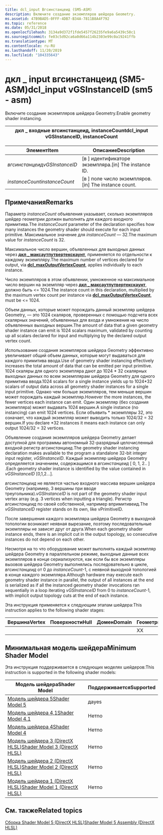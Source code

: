 ```yaml
---
title: dcl_input Вгсинстанцеид (SM5-ASM)
description: Включите создание экземпляров шейдера Geometry.
ms.assetid: 47B9BAD5-0FFF-4DB7-B34A-7811B8A4F792
ms.topic: reference
ms.date: 05/31/2018
ms.openlocfilehash: 3134a9d372f1fde5457f26235fe9a6a5439c58c1
ms.sourcegitcommit: fe03c5d92ca6a0d66a114b2303e99c0a19241ffb
ms.translationtype: MT
ms.contentlocale: ru-RU
ms.lasthandoff: 11/20/2019
ms.locfileid: "104335643"
---
```

# <a name="dcl_input-vgsinstanceid-sm5---asm"></a><span data-ttu-id="1481d-103">дкл \_ input вгсинстанцеид (SM5-ASM)</span><span class="sxs-lookup"><span data-stu-id="1481d-103">dcl\_input vGSInstanceID (sm5 - asm)</span></span>

<span data-ttu-id="1481d-104">Включите создание экземпляров шейдера Geometry.</span><span class="sxs-lookup"><span data-stu-id="1481d-104">Enable geometry shader instancing.</span></span>



| <span data-ttu-id="1481d-105">дкл \_ входные вгсинстанцеид, instanceCount</span><span class="sxs-lookup"><span data-stu-id="1481d-105">dcl\_input vGSInstanceID, instanceCount</span></span> |
|-----------------------------------------|



 



| <span data-ttu-id="1481d-106">Элемент</span><span class="sxs-lookup"><span data-stu-id="1481d-106">Item</span></span>                                                                                                                       | <span data-ttu-id="1481d-107">Описание</span><span class="sxs-lookup"><span data-stu-id="1481d-107">Description</span></span>                           |
|----------------------------------------------------------------------------------------------------------------------------|---------------------------------------|
| <span data-ttu-id="1481d-108"><span id="vGSInstanceID"></span><span id="vgsinstanceid"></span><span id="VGSINSTANCEID"></span>*вгсинстанцеид*</span><span class="sxs-lookup"><span data-stu-id="1481d-108"><span id="vGSInstanceID"></span><span id="vgsinstanceid"></span><span id="VGSINSTANCEID"></span>*vGSInstanceID*</span></span><br/> | <span data-ttu-id="1481d-109">\[в \] идентификаторе экземпляра.</span><span class="sxs-lookup"><span data-stu-id="1481d-109">\[in\] The instance ID.</span></span><br/>    |
| <span data-ttu-id="1481d-110"><span id="instanceCount"></span><span id="instancecount"></span><span id="INSTANCECOUNT"></span>*instanceCount*</span><span class="sxs-lookup"><span data-stu-id="1481d-110"><span id="instanceCount"></span><span id="instancecount"></span><span id="INSTANCECOUNT"></span>*instanceCount*</span></span><br/> | <span data-ttu-id="1481d-111">\[в \] поле число экземпляров.</span><span class="sxs-lookup"><span data-stu-id="1481d-111">\[in\] The instance count.</span></span><br/> |



 

## <a name="remarks"></a><span data-ttu-id="1481d-112">Примечания</span><span class="sxs-lookup"><span data-stu-id="1481d-112">Remarks</span></span>

<span data-ttu-id="1481d-113">Параметр *instanceCount* объявления указывает, сколько экземпляров шейдер геометрии должен выполнять для каждого входного примитива.</span><span class="sxs-lookup"><span data-stu-id="1481d-113">The *instanceCount* parameter of the declaration specifies how many instances the geometry shader should execute for each input primitive.</span></span> <span data-ttu-id="1481d-114">Максимальное значение для *instanceCount* — 32.</span><span class="sxs-lookup"><span data-stu-id="1481d-114">The maximum value for *instanceCount* is 32.</span></span>

<span data-ttu-id="1481d-115">Максимальное число вершин, объявленных для выходных данных через [**дкл \_ максаутпутвертекскаунт**](dcl-maxoutputvertexcount.md), применяется по отдельности к каждому экземпляру.</span><span class="sxs-lookup"><span data-stu-id="1481d-115">The maximum number of vertices declared for output, via [**dcl\_maxOutputVertexCount**](dcl-maxoutputvertexcount.md), applies individually to each instance.</span></span>

<span data-ttu-id="1481d-116">Число экземпляров в этом объявлении, умноженное на максимальное число вершин на экземпляр через [**дкл \_ максаутпутвертекскаунт**](dcl-maxoutputvertexcount.md), должно быть <= 1024.</span><span class="sxs-lookup"><span data-stu-id="1481d-116">The instance count in this declaration, multiplied by the maximum vertex count per instance via [**dcl\_maxOutputVertexCount**](dcl-maxoutputvertexcount.md), must be <= 1024.</span></span>

<span data-ttu-id="1481d-117">Объем данных, которые может порождать данный экземпляр шейдера Geometry, — это 1024 скаляров, проверенных с помощью подсчета всех скалярных значений, объявленных для входа и умножения на число объявленных выходных вершин.</span><span class="sxs-lookup"><span data-stu-id="1481d-117">The amount of data that a given geometry shader instance can emit is 1024 scalars maximum, validated by counting up all scalars declared for input and multiplying by the declared output vertex count.</span></span>

<span data-ttu-id="1481d-118">Использование создания экземпляров шейдера Geometry эффективно увеличивает общий объем данных, которые могут выдаваться для каждого примитива ввода.</span><span class="sxs-lookup"><span data-stu-id="1481d-118">Use of geometry shader instancing effectively increases the total amount of data that can be emitted per input primitive.</span></span> <span data-ttu-id="1481d-119">1024 скаляры для одного экземпляра дают до 1024 \* 32 скалярных выходных данных по всем экземплярам шейдера Geometry для одного примитива ввода.</span><span class="sxs-lookup"><span data-stu-id="1481d-119">1024 scalars for a single instance yields up to 1024\*32 scalars of output data across all geometry shader instances for a single input primitive.</span></span> <span data-ttu-id="1481d-120">Однако чем больше экземпляров, тем меньше вершин может порождать каждый экземпляр.</span><span class="sxs-lookup"><span data-stu-id="1481d-120">However the more instances, the fewer vertices each instance can emit.</span></span> <span data-ttu-id="1481d-121">Один экземпляр (без создания экземпляра) может выдавать 1024 вершин.</span><span class="sxs-lookup"><span data-stu-id="1481d-121">A single instance (no instancing) can emit 1024 vertices.</span></span> <span data-ttu-id="1481d-122">Если объявить \* экземпляры 32, это означает, что каждый экземпляр может выводить только 1024/32 = 32 вершин.</span><span class="sxs-lookup"><span data-stu-id="1481d-122">If you declare \*32 instances it means each instance can only output 1024/32 = 32 vertices.</span></span>

<span data-ttu-id="1481d-123">Объявление создания экземпляров шейдера Geometry делает доступной для программы автономный 32-разрядный целочисленный входной регистр *вгсинстанцеид*.</span><span class="sxs-lookup"><span data-stu-id="1481d-123">The geometry shader instancing declaration makes available to the program a standalone 32-bit integer input register, *vGSInstanceID*.</span></span> <span data-ttu-id="1481d-124">Каждый экземпляр шейдера Geometry определяется значением, содержащимся в *вгсинстанцеид* \[ 0, 1, 2.. \] .</span><span class="sxs-lookup"><span data-stu-id="1481d-124">Each geometry shader instance is identified by the value contained in *vGSInstanceID* \[0,1,2...\].</span></span>

<span data-ttu-id="1481d-125">*вгсинстанцеид* не является частью входного массива вершин шейдера Geometry (например, 3 вершины при вводе треугольника).</span><span class="sxs-lookup"><span data-stu-id="1481d-125">*vGSInstanceID* is not part of the geometry shader input vertex array (e.g. 3 vertices when inputting a triangle).</span></span> <span data-ttu-id="1481d-126">Регистр *вгсинстанцеид* по своей собственной, например впримитивеид.</span><span class="sxs-lookup"><span data-stu-id="1481d-126">The *vGSInstanceID* register stands on its own, like vPrimitiveID.</span></span>

<span data-ttu-id="1481d-127">После завершения каждого экземпляра шейдера Geometry в выходной топологии возникает неявная вырезание, поэтому последовательные экземпляры не зависят друг от друга.</span><span class="sxs-lookup"><span data-stu-id="1481d-127">When each geometry shader instance ends, there is an implicit cut in the output topology, so consecutive instances do not depend on each other.</span></span>

<span data-ttu-id="1481d-128">Несмотря на то что оборудование может выполнять каждый экземпляр шейдера Geometry в параллельном режиме, выходные данные всех экземпляров в конце сериализуются, как если бы все экземпляры вызовов шейдера Geometry выполнялись последовательно в цикле, *вгсинстанцеид* от 0 до *instanceCount*-1, с неявной выходной топологией в конце каждого экземпляра.</span><span class="sxs-lookup"><span data-stu-id="1481d-128">Although hardware may execute each geometry shader instance in parallel, the output of all instances at the end is serialized as if all the instanced geometry shader invocations ran sequentially in a loop iterating *vGSInstanceID* from 0 to *instanceCount*-1, with implicit output topology cuts at the end of each instance.</span></span>

<span data-ttu-id="1481d-129">Эта инструкция применяется к следующим этапам шейдера:</span><span class="sxs-lookup"><span data-stu-id="1481d-129">This instruction applies to the following shader stages:</span></span>



| <span data-ttu-id="1481d-130">Вершина</span><span class="sxs-lookup"><span data-stu-id="1481d-130">Vertex</span></span> | <span data-ttu-id="1481d-131">Поверхности</span><span class="sxs-lookup"><span data-stu-id="1481d-131">Hull</span></span> | <span data-ttu-id="1481d-132">Домен</span><span class="sxs-lookup"><span data-stu-id="1481d-132">Domain</span></span> | <span data-ttu-id="1481d-133">Геометрия</span><span class="sxs-lookup"><span data-stu-id="1481d-133">Geometry</span></span> | <span data-ttu-id="1481d-134">Пиксель</span><span class="sxs-lookup"><span data-stu-id="1481d-134">Pixel</span></span> | <span data-ttu-id="1481d-135">Вычисления</span><span class="sxs-lookup"><span data-stu-id="1481d-135">Compute</span></span> |
|--------|------|--------|----------|-------|---------|
|        |      |        | <span data-ttu-id="1481d-136">X</span><span class="sxs-lookup"><span data-stu-id="1481d-136">X</span></span>        |       |         |



 

## <a name="minimum-shader-model"></a><span data-ttu-id="1481d-137">Минимальная модель шейдера</span><span class="sxs-lookup"><span data-stu-id="1481d-137">Minimum Shader Model</span></span>

<span data-ttu-id="1481d-138">Эта инструкция поддерживается в следующих моделях шейдеров:</span><span class="sxs-lookup"><span data-stu-id="1481d-138">This instruction is supported in the following shader models:</span></span>



| <span data-ttu-id="1481d-139">Модель шейдера</span><span class="sxs-lookup"><span data-stu-id="1481d-139">Shader Model</span></span>                                              | <span data-ttu-id="1481d-140">Поддерживается</span><span class="sxs-lookup"><span data-stu-id="1481d-140">Supported</span></span> |
|-----------------------------------------------------------|-----------|
| [<span data-ttu-id="1481d-141">Модель шейдера 5</span><span class="sxs-lookup"><span data-stu-id="1481d-141">Shader Model 5</span></span>](d3d11-graphics-reference-sm5.md)        | <span data-ttu-id="1481d-142">да</span><span class="sxs-lookup"><span data-stu-id="1481d-142">yes</span></span>       |
| [<span data-ttu-id="1481d-143">Модель шейдера 4,1</span><span class="sxs-lookup"><span data-stu-id="1481d-143">Shader Model 4.1</span></span>](dx-graphics-hlsl-sm4.md)              | <span data-ttu-id="1481d-144">Нет</span><span class="sxs-lookup"><span data-stu-id="1481d-144">no</span></span>        |
| [<span data-ttu-id="1481d-145">Модель шейдера 4</span><span class="sxs-lookup"><span data-stu-id="1481d-145">Shader Model 4</span></span>](dx-graphics-hlsl-sm4.md)                | <span data-ttu-id="1481d-146">Нет</span><span class="sxs-lookup"><span data-stu-id="1481d-146">no</span></span>        |
| [<span data-ttu-id="1481d-147">Модель шейдера 3 (DirectX HLSL)</span><span class="sxs-lookup"><span data-stu-id="1481d-147">Shader Model 3 (DirectX HLSL)</span></span>](dx-graphics-hlsl-sm3.md) | <span data-ttu-id="1481d-148">Нет</span><span class="sxs-lookup"><span data-stu-id="1481d-148">no</span></span>        |
| [<span data-ttu-id="1481d-149">Модель шейдера 2 (DirectX HLSL)</span><span class="sxs-lookup"><span data-stu-id="1481d-149">Shader Model 2 (DirectX HLSL)</span></span>](dx-graphics-hlsl-sm2.md) | <span data-ttu-id="1481d-150">Нет</span><span class="sxs-lookup"><span data-stu-id="1481d-150">no</span></span>        |
| [<span data-ttu-id="1481d-151">Модель шейдера 1 (DirectX HLSL)</span><span class="sxs-lookup"><span data-stu-id="1481d-151">Shader Model 1 (DirectX HLSL)</span></span>](dx-graphics-hlsl-sm1.md) | <span data-ttu-id="1481d-152">Нет</span><span class="sxs-lookup"><span data-stu-id="1481d-152">no</span></span>        |



 

## <a name="related-topics"></a><span data-ttu-id="1481d-153">См. также</span><span class="sxs-lookup"><span data-stu-id="1481d-153">Related topics</span></span>

<dl> <dt>

[<span data-ttu-id="1481d-154">Сборка Shader Model 5 (DirectX HLSL)</span><span class="sxs-lookup"><span data-stu-id="1481d-154">Shader Model 5 Assembly (DirectX HLSL)</span></span>](shader-model-5-assembly--directx-hlsl-.md)
</dt> </dl>

 

 





